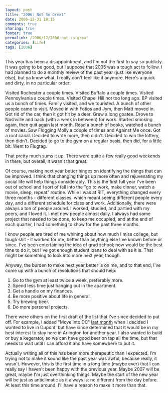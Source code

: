 ```yaml
---
layout: post
title: "2006: Not So Great"
date: 2006-12-31 18:15
comments: true
sharing: true
footer: true
permalink: /2006/12/2006-not-so-great
categories: [Life]
tags: [2006]
---
```

<p>This year has been a disappointment, and I'm not the first to say so publicly.  It was going to be good, but I suppose that 2005 was a tough act to follow.  I had planned to do a monthly review of the past year (just like everyone else), but ya know what, I really don't feel like it anymore.  Here's a quick and dirty, in no particular order:</p>

<p>Visited Rochester a couple times.  Visited Buffalo a couple times.  Visited Pennsylvania a couple times.  Visited Chapel Hill not too long ago.  BP visited us a bunch of times.  Family visited, and we touristed.  A bunch of other people came to visit.  Moved in with Fotios and Jym, then Matt moved in.  Got rid of the car, then it got hit by a deer.  Grew a long goatee.  Drove to Nashville and back (with a week in between) for work.  Started smoking again, then quit again last month.  Read a bunch of books, watched a bunch of movies.  Saw Flogging Molly a couple of times and Against Me once.  Got a root canal.  Decided to write more, then didn't.  Decided to win the lottery, then didn't.  Decided to go to the gym on a regular basis, then did, for a little bit.  Went to Flugtag.</p>

<p>That pretty much sums it up.  There were quite a few really good weekends in there, but overall, it wasn't that great.</p>

<p>Of course, making next year better hinges on identifying the things that can be improved.  I think that changing things up more often and rejuvenating my social life will help things considerably.  This is the first full year I've been out of school and I sort of fell into the "go to work, make dinner, watch a movie, sleep, repeat" routine.  While I was at RIT, everything changed every three months - different classes, which meant seeing different people every day, and a different schedule for class and work.  Additionally, there were always a ton of people around.  I worked, studied, and partied with my peers, and I loved it.  I met new people almost daily.  I always had some project that needed to be done, to keep me occupied, and at the end of each quarter, I had something to show for the past three months.</p>

<p>I know people are tired of me whining about how much I miss college, but tough shit - it worked for me, better than anything else I've known before or since.  I've been entertaining the idea of grad school; now would be the best time to do it, but I've got enough student loans to deal with as it is.  That might be something to look into more next year, though.</p>

<p>Anyway, the burden to make next year better is on me, and to that end, I've come up with a bunch of resolutions that should help:</p>

<ol>
<li>Go to the gym at least twice a week, preferably more.</li>
<li>Spend less time just hanging out in the apartment.</li>
<li>Get a handle on my finances.</li>
<li>Be more positive about life in general.</li>
<li>Try brewing beer.</li>
<li>Do more personal projects.</li>
</ol>

<p>There were others on the first draft of the list that I've since decided to put off.  For example, I added "Move into DC" <a href="/2006/11/dupont-gay">last month</a> when I decided I wanted to live in Dupont, but have since determined that it would be in my best interest to stay here in Arlington for another year.  I also wanted to build or buy a kegerator, so we can have good beer on tap all the time, but that needs to wait until I can afford it and have somewhere to put it.</p>

<p>Actually writing all of this has been more therapeutic than I expected.  I'm trying not to make it sound like the past year was awful, because really, it wasn't.  However, this is the first time in a long time (maybe ever) that I can really say I haven't been happy with the previous year.  Maybe 2007 will be great, maybe I'm just overthinking things.  Maybe the start of the new year will be just as anticlimatic as it always is: no different from the day before.  At least this time around, I'll have a reason to make it more than that.</p>
